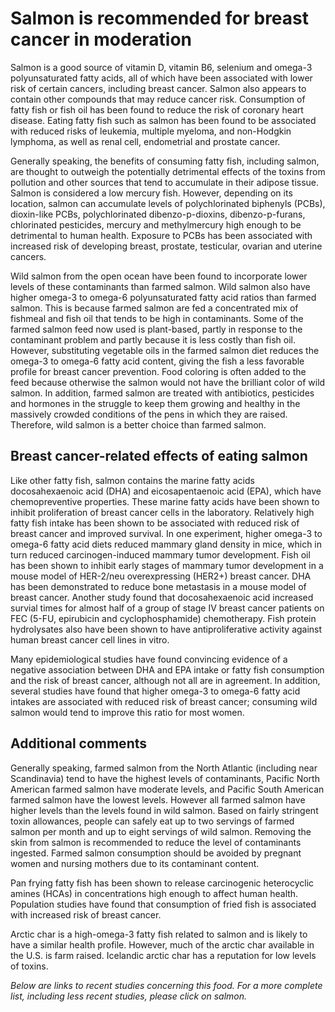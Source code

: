 

#  Salmon is recommended for breast cancer in moderation 

Salmon is a good source of vitamin D, vitamin B6, selenium and omega-3 polyunsaturated fatty acids, all of which have been associated with lower risk of certain cancers, including breast cancer. Salmon also appears to contain other compounds that may reduce cancer risk. Consumption of fatty fish or fish oil has been found to reduce the risk of coronary heart disease. Eating fatty fish such as salmon has been found to be associated with reduced risks of leukemia, multiple myeloma, and non-Hodgkin lymphoma, as well as renal cell, endometrial and prostate cancer.

Generally speaking, the benefits of consuming fatty fish, including salmon, are thought to outweigh the potentially detrimental effects of the toxins from pollution and other sources that tend to accumulate in their adipose tissue. Salmon is considered a low mercury fish. However, depending on its location, salmon can accumulate levels of polychlorinated biphenyls (PCBs), dioxin-like PCBs, polychlorinated dibenzo-p-dioxins, dibenzo-p-furans, chlorinated pesticides, mercury and methylmercury high enough to be detrimental to human health. Exposure to PCBs has been associated with increased risk of developing breast, prostate, testicular, ovarian and uterine cancers.

Wild salmon from the open ocean have been found to incorporate lower levels of these contaminants than farmed salmon. Wild salmon also have higher omega-3 to omega-6 polyunsaturated fatty acid ratios than farmed salmon. This is because farmed salmon are fed a concentrated mix of fishmeal and fish oil that tends to be high in contaminants. Some of the farmed salmon feed now used is plant-based, partly in response to the contaminant problem and partly because it is less costly than fish oil. However, substituting vegetable oils in the farmed salmon diet reduces the omega-3 to omega-6 fatty acid content, giving the fish a less favorable profile for breast cancer prevention. Food coloring is often added to the feed because otherwise the salmon would not have the brilliant color of wild salmon. In addition, farmed salmon are treated with antibiotics, pesticides and hormones in the struggle to keep them growing and healthy in the massively crowded conditions of the pens in which they are raised. Therefore, wild salmon is a better choice than farmed salmon.

## Breast cancer-related effects of eating salmon 

Like other fatty fish, salmon contains the marine fatty acids docosahexaenoic acid (DHA) and eicosapentaenoic acid (EPA), which have chemopreventive properties. These marine fatty acids have been shown to inhibit proliferation of breast cancer cells in the laboratory. Relatively high fatty fish intake has been shown to be associated with reduced risk of breast cancer and improved survival. In one experiment, higher omega-3 to omega-6 fatty acid diets reduced mammary gland density in mice, which in turn reduced carcinogen-induced mammary tumor development. Fish oil has been shown to inhibit early stages of mammary tumor development in a mouse model of HER-2/neu overexpressing (HER2+) breast cancer. DHA has been demonstrated to reduce bone metastasis in a mouse model of breast cancer. Another study found that docosahexaenoic acid increased survial times for almost half of a group of stage IV breast cancer patients on FEC (5-FU, epirubicin and cyclophosphamide) chemotherapy. Fish protein hydrolysates also have been shown to have antiproliferative activity against human breast cancer cell lines in vitro.

Many epidemiological studies have found convincing evidence of a negative association between DHA and EPA intake or fatty fish consumption and the risk of breast cancer, although not all are in agreement. In addition, several studies have found that higher omega-3 to omega-6 fatty acid intakes are associated with reduced risk of breast cancer; consuming wild salmon would tend to improve this ratio for most women.

## Additional comments

Generally speaking, farmed salmon from the North Atlantic (including near Scandinavia) tend to have the highest levels of contaminants, Pacific North American farmed salmon have moderate levels, and Pacific South American farmed salmon have the lowest levels. However all farmed salmon have higher levels than the levels found in wild salmon. Based on fairly stringent toxin allowances, people can safely eat up to two servings of farmed salmon per month and up to eight servings of wild salmon. Removing the skin from salmon is recommended to reduce the level of contaminants ingested. Farmed salmon consumption should be avoided by pregnant women and nursing mothers due to its contaminant content.

Pan frying fatty fish has been shown to release carcinogenic heterocyclic amines (HCAs) in concentrations high enough to affect human health. Population studies have found that consumption of fried fish is associated with increased risk of breast cancer.

Arctic char is a high-omega-3 fatty fish related to salmon and is likely to have a similar health profile. However, much of the arctic char available in the U.S. is farm raised. Icelandic arctic char has a reputation for low levels of toxins.

_Below are links to recent studies concerning this food. For a more complete list, including less recent studies, please click on salmon._


  


